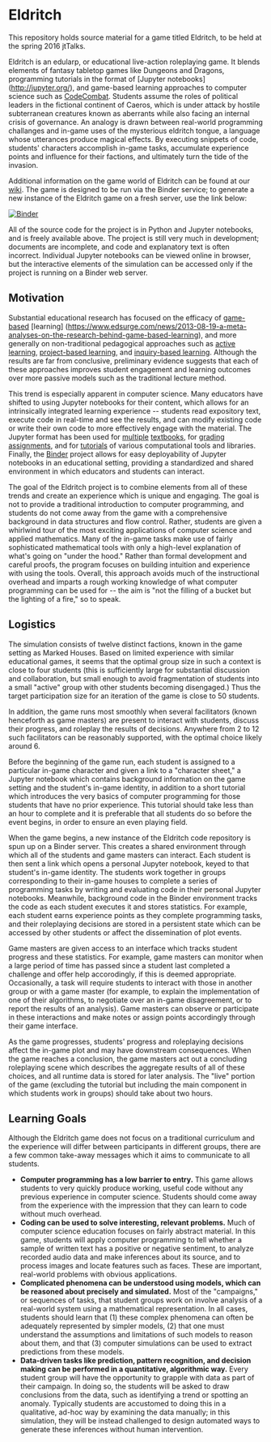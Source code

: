 # Eldritch
This repository holds source material for a game titled Eldritch, to be held at the spring 2016 jtTalks.

Eldritch is an edularp, or educational live-action roleplaying game. It blends elements of fantasy tabletop games like Dungeons and Dragons, programming tutorials in the format of [Jupyter notebooks] (http://jupyter.org/), and game-based learning approaches to computer science such as [CodeCombat](https://codecombat.com/). Students assume the roles of political leaders in the fictional continent of Caeros, which is under attack by hostile subterranean creatures known as aberrants while also facing an internal crisis of governance. An analogy is drawn between real-world programming challanges and in-game uses of the mysterious eldritch tongue, a language whose utterances produce magical effects. By executing snippets of code, students' characters accomplish in-game tasks, accumulate experience points and influence for their factions, and ultimately turn the tide of the invasion.

Additional information on the game world of Eldritch can be found at our [wiki](https://github.com/cferko/eldritch/wiki). The game is designed to be run via the Binder service; to generate a new instance of the Eldritch game on a fresh server, use the link below:

[![Binder](http://mybinder.org/badge.svg)](http://mybinder.org/repo/cferko/eldritch)

All of the source code for the project is in Python and Jupyter notebooks, and is freely available above. The project is still very much in development; documents are incomplete, and code and explanatory text is often incorrect. Individual Jupyter notebooks can be viewed online in browser, but the interactive elements of the simulation can be accessed only if the project is running on a Binder web server.

## Motivation

Substantial educational research has focused on the efficacy of [game-based](https://www.nfer.ac.uk/publications/GAME01/GAME01.pdf) [learning] (https://www.edsurge.com/news/2013-08-19-a-meta-analyses-on-the-research-behind-game-based-learning), and more generally on non-traditional pedagogical approaches such as [active learning](http://www4.ncsu.edu/unity/lockers/users/f/felder/public/Papers/Prince_AL.pdf), [project-based learning](http://bie.org/images/uploads/general/9d06758fd346969cb63653d00dca55c0.pdf), and [inquiry-based learning](http://galileo.org/focus-on-inquiry-lit-review.pdf). Although the results are far from conclusive, preliminary evidence suggests that each of these approaches improves student engagement and learning outcomes over more passive models such as the traditional lecture method.

This trend is especially apparent in computer science. Many educators have shifted to using Jupyter notebooks for their content, which allows for an intrinsically integrated learning experience -- students read expository text, execute code in real-time and see the results, and can modify existing code or write their own code to more effectively engage with the material. The Jupyter format has been used for [multiple](https://github.com/rlabbe/Kalman-and-Bayesian-Filters-in-Python) [textbooks](https://github.com/CamDavidsonPilon/Probabilistic-Programming-and-Bayesian-Methods-for-Hackers), for [grading assignments](https://github.com/jupyter/nbgrader), and for [tutorials](https://github.com/ipython/ipython/wiki/A-gallery-of-interesting-IPython-Notebooks) of various computational tools and libraries. Finally, the [Binder](http://mybinder.org/) project allows for easy deployability of Jupyter notebooks in an educational setting, providing a standardized and shared environment in which educators and students can interact.

The goal of the Eldritch project is to combine elements from all of these trends and create an experience which is unique and engaging. The goal is not to provide a traditional introduction to computer programming, and students do not come away from the game with a comprehensive background in data structures and flow control. Rather, students are given a whirlwind tour of the most exciting applications of computer science and applied mathematics. Many of the in-game tasks make use of fairly sophisticated mathematical tools with only a high-level explanation of what's going on "under the hood." Rather than formal development and careful proofs, the program focuses on building intuition and experience with using the tools. Overall, this approach avoids much of the instructional overhead and imparts a rough working knowledge of what computer programming can be used for -- the aim is "not the filling of a bucket but the lighting of a fire," so to speak.

## Logistics

The simulation consists of twelve distinct factions, known in the game setting as Marked Houses. Based on limited experience with similar educational games, it seems that the optimal group size in such a context is close to four students (this is sufficiently large for substantial discussion and collaboration, but small enough to avoid fragmentation of students into a small "active" group with other students becoming disengaged.) Thus the target participation size for an iteration of the game is close to 50 students.

In addition, the game runs most smoothly when several facilitators (known henceforth as game masters) are present to interact with students, discuss their progress, and roleplay the results of decisions. Anywhere from 2 to 12 such facilitators can be reasonably supported, with the optimal choice likely around 6.

Before the beginning of the game run, each student is assigned to a particular in-game character and given a link to a "character sheet," a Jupyter notebook which contains background information on the game setting and the student's in-game identity, in addition to a short tutorial which introduces the very basics of computer programming for those students that have no prior experience. This tutorial should take less than an hour to complete and it is preferable that all students do so before the event begins, in order to ensure an even playing field.

When the game begins, a new instance of the Eldritch code repository is spun up on a Binder server. This creates a shared environment through which all of the students and game masters can interact. Each student is then sent a link which opens a personal Jupyter notebook, keyed to that student's in-game identity. The students work together in groups corresponding to their in-game houses to complete a series of programming tasks by writing and evaluating code in their personal Jupyter notebooks. Meanwhile, background code in the Binder environment tracks the code as each student executes it and stores statistics. For example, each student earns experience points as they complete programming tasks, and their roleplaying decisions are stored in a persistent state which can be accessed by other students or affect the dissemination of plot events.

Game masters are given access to an interface which tracks student progress and these statistics. For example, game masters can monitor when a large period of time has passed since a student last completed a challenge and offer help accorodingly, if this is deemed appropriate. Occasionally, a task will require students to interact with those in another group or with a game master (for example, to explain the implementation of one of their algorithms, to negotiate over an in-game disagreement, or to report the results of an analysis). Game masters can observe or participate in these interactions and make notes or assign points accordingly through their game interface.

As the game progresses, students' progress and roleplaying decisions affect the in-game plot and may have downstream consequences. When the game reaches a conclusion, the game masters act out a concluding roleplaying scene which describes the aggregate results of all of these choices, and all runtime data is stored for later analysis. The "live" portion of the game (excluding the tutorial but including the main component in which students work in groups) should take about two hours.

## Learning Goals

Although the Eldritch game does not focus on a traditional curriculum and the experience will differ between participants in different groups, there are a few common take-away messages which it aims to communicate to all students.

* __Computer programming has a low barrier to entry.__ This game allows students to very quickly produce working, useful code without any previous experience in computer science. Students should come away from the experience with the impression that they can learn to code without much overhead.
* __Coding can be used to solve interesting, relevant problems.__ Much of computer science education focuses on fairly abstract material. In this game, students will apply computer programming to tell whether a sample of written text has a positive or negative sentiment, to analyze recorded audio data and make inferences about its source, and to process images and locate features such as faces. These are important, real-world problems with obvious applications.
* __Complicated phenomena can be understood using models, which can be reasoned about precisely and simulated.__ Most of the "campaigns," or sequences of tasks, that student groups work on involve analysis of a real-world system using a mathematical representation. In all cases, students should learn that (1) these complex phenomena can often be adequately represented by simpler models, (2) that one must understand the assumptions and limitations of such models to reason about them, and that (3) computer simulations can be used to extract predictions from these models.
* __Data-driven tasks like prediction, pattern recognition, and decision making can be performed in a quantitative, algorithmic way.__ Every student group will have the opportunity to grapple with data as part of their campaign. In doing so, the students will be asked to draw conclusions from the data, such as identifying a trend or spotting an anomaly. Typically students are accustomed to doing this in a qualitative, ad-hoc way by examining the data manually; in this simulation, they will be instead challenged to design automated ways to generate these inferences without human intervention.